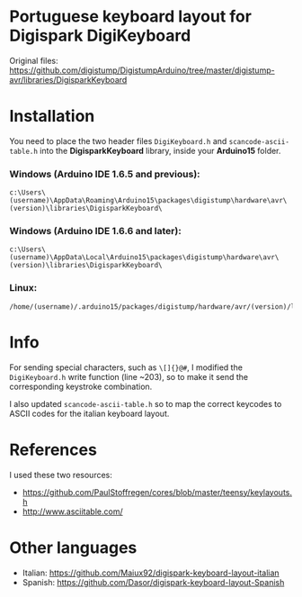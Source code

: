 # Portuguese keyboard layout for Digispark DigiKeyboard
Original files: https://github.com/digistump/DigistumpArduino/tree/master/digistump-avr/libraries/DigisparkKeyboard

# Installation
You need to place the two header files `DigiKeyboard.h` and `scancode-ascii-table.h` into the **DigisparkKeyboard** library, inside your **Arduino15** folder.

### Windows (Arduino IDE 1.6.5 and previous):
```
c:\Users\(username)\AppData\Roaming\Arduino15\packages\digistump\hardware\avr\(version)\libraries\DigisparkKeyboard\
```
### Windows (Arduino IDE 1.6.6 and later):
```
c:\Users\(username)\AppData\Local\Arduino15\packages\digistump\hardware\avr\(version)\libraries\DigisparkKeyboard\
```
### Linux:
```
/home/(username)/.arduino15/packages/digistump/hardware/avr/(version)/libraries/DigisparkKeyboard/
```

# Info
For sending special characters, such as `\[]{}@#`, I modified the `DigiKeyboard.h` write function (line ~203), so to make it send the corresponding keystroke combination.

I also updated `scancode-ascii-table.h` so to map the correct keycodes to ASCII codes for the italian keyboard layout.

# References
I used these two resources: 
- https://github.com/PaulStoffregen/cores/blob/master/teensy/keylayouts.h
- http://www.asciitable.com/

# Other languages
- Italian: https://github.com/Maiux92/digispark-keyboard-layout-italian
- Spanish: https://github.com/Dasor/digispark-keyboard-layout-Spanish
